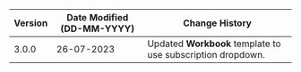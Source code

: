 | **Version** | **Date Modified (DD-MM-YYYY)** | **Change History**                          |
|-------------|--------------------------------|---------------------------------------------|
| 3.0.0       | 26-07-2023                     | Updated **Workbook** template to use subscription dropdown.   | 
